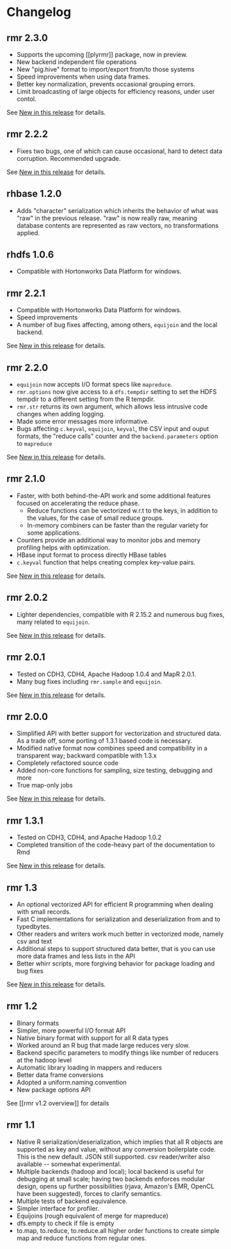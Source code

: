 # Changelog

## rmr 2.3.0

* Supports the upcoming [[plyrmr]] package, now in preview.
* New backend independent file operations 
* New "pig.hive" format to import/export from/to those systems
* Speed improvements when using data frames.
* Better key normalization, prevents occasional grouping errors.
* Limit broadcasting of large objects for efficiency reasons, under user contol.

See [New in this release](https://github.com/RevolutionAnalytics/rmr2/blob/2.3.0/docs/new-in-this-release.md) for details.

## rmr 2.2.2

* Fixes two bugs, one of which can cause occasional, hard to detect data corruption. Recommended upgrade.

See [New in this release](https://github.com/RevolutionAnalytics/rmr2/blob/2.2.2/docs/new-in-this-release.md) for details.


## rhbase 1.2.0

* Adds "character" serialization which inherits the behavior of what was "raw" in the previous release. "raw" is now really raw, meaning database contents are represented as raw vectors, no transformations applied.

## rhdfs 1.0.6

* Compatible with Hortonworks Data Platform for windows.

## rmr 2.2.1

* Compatible with Hortonworks Data Platform for windows.
* Speed improvements
* A number of bug fixes affecting, among others, `equijoin` and the local backend.

See [New in this release](https://github.com/RevolutionAnalytics/rmr2/blob/2.2.1/docs/new-in-this-release.md) for details.

## rmr 2.2.0
* `equijoin` now accepts I/O format specs like `mapreduce`.
* `rmr.options` now give access to a `dfs.tempdir` setting to set the HDFS tempdir to a different setting from the R tempdir. 
* `rmr.str` returns its own argument, which allows less intrusive code changes when adding logging.
* Made some error messages more informative.
* Bugs affecting `c.keyval`, `equijoin`, `keyval`, the CSV input and ouput formats, the "reduce calls" counter and the `backend.parameters` option to `mapreduce`

See [New in this release](https://github.com/RevolutionAnalytics/rmr2/blob/2.2.0/docs/new-in-this-release.md) for details.


## rmr 2.1.0
* Faster, with both behind-the-API work and some additional features focused on accelerating the reduce phase. 
  * Reduce functions can be vectorized w.r.t to the keys, in addition to the values, for the case of small reduce groups. 
  * In-memory combiners can be faster than the regular variety for some applications. 
* Counters provide an additional way to monitor jobs and memory profiling helps with optimization. 
* HBase input format to process directly HBase tables 
* `c.keyval` function that helps creating complex key-value pairs. 

See [New in this release](https://github.com/RevolutionAnalytics/rmr2/blob/2.1.0/docs/new-in-this-release.md) for details.

## rmr 2.0.2
* Lighter dependencies, compatible with R 2.15.2 and numerous bug fixes, many related to `equijoin`.

See [New in this release](http://github.com/RevolutionAnalytics/rmr2/blob/rmr-2.0.2/docs/new-in-this-release.md) for details.

## rmr 2.0.1  
* Tested on CDH3, CDH4, Apache Hadoop 1.0.4 and MapR 2.0.1.
* Many bug fixes including `rmr.sample` and `equijoin`.

See [New in this release](http://github.com/RevolutionAnalytics/rmr2/blob/rmr-2.0.1/docs/new-in-this-release.md) for details.

## rmr 2.0.0  
* Simplified API with better support for vectorization and structured data. As a trade off, some porting of 1.3.1 based code is necessary.
* Modified native format now combines speed and compatibility in a transparent way; backward compatible with 1.3.x
* Completely refactored source code
* Added non-core functions for sampling, size testing, debugging and more
* True map-only jobs

See [New in this release](http://github.com/RevolutionAnalytics/rmr2/blob/rmr-2.0.0/docs/new-in-this-release.md) for details.

## rmr 1.3.1

* Tested on CDH3, CDH4, and Apache Hadoop 1.0.2
* Completed transition of the code-heavy part of the documentation to Rmd

See [New in this release](http://github.com/RevolutionAnalytics/RHadoop/blob/66ca069201d6ed73be548136b06b86361b4f82b3/rmr/pkg/docs/new-in-this-release.md) for details.

## rmr 1.3
* An optional vectorized API for efficient R programming when dealing with small records.
* Fast C implementations for serialization and deserialization from and to typedbytes.
* Other readers and writers work much better in vectorized mode, namely csv and text
* Additional steps to support structured data better, that is you can use more data frames and less lists in the API
* Better whirr scripts, more forgiving behavior for package loading and bug fixes

See [New in this release](http://github.com/RevolutionAnalytics/RHadoop/blob/4efbd435aff3d52cfea116b663100baf637035cc/rmr/pkg/docs/new-in-this-release.md) for details.

## rmr 1.2 
* Binary formats
* Simpler, more powerful I/O format API
* Native binary format with support for all R data types
* Worked around an R bug that made large reduces very slow.
* Backend specific parameters to modify things like number of reducers at the hadoop level
* Automatic library loading in mappers and reducers
* Better data frame conversions
* Adopted a uniform.naming.convention
* New package options API

See [[rmr v1.2 overview]] for details
 
## rmr 1.1 

* Native R serialization/deserialization, which implies that all R objects are supported as key and value, without any conversion boilerplate code. This is the new default. JSON still supported. csv reader/writer also available -- somewhat experimental.
* Multiple backends (hadoop and local); local backend is useful for debugging at small scale; having two backends enforces modular design, opens up further possibilities (rjava, Amazon's EMR, OpenCL have been suggested), forces to clarify semantics.
* Multiple tests of backend equivalence.
* Simpler interface for profiler.
* Equijoins (rough equivalent of merge for mapreduce)
* dfs.empty to check if file is empty
* to.map, to.reduce, to.reduce.all higher order functions to create simple map and reduce functions from regular ones.